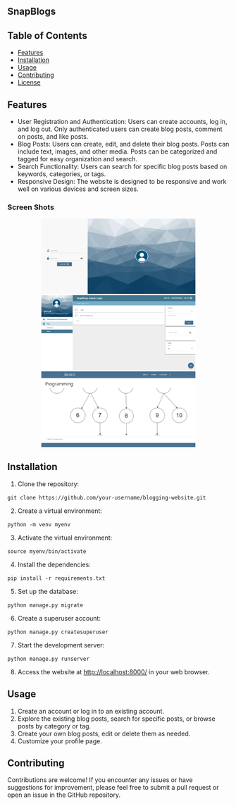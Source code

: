 <h2>SnapBlogs</h2>
<h2>Table of Contents</h2>
  <ul>
    <li><a href="#features">Features</a></li>
    <li><a href="#installation">Installation</a></li>
    <li><a href="#usage">Usage</a></li>
    <li><a href="#contributing">Contributing</a></li>
    <li><a href="#license">License</a></li>
  </ul>

  <h2 id="features">Features</h2>
  <ul>
    <li>User Registration and Authentication: Users can create accounts, log in, and log out. Only authenticated users can create blog posts, comment on posts, and like posts.</li>
    <li>Blog Posts: Users can create, edit, and delete their blog posts. Posts can include text, images, and other media. Posts can be categorized and tagged for easy organization and search.</li>
    <li>Search Functionality: Users can search for specific blog posts based on keywords, categories, or tags.</li>
    <li>Responsive Design: The website is designed to be responsive and work well on various devices and screen sizes.</li>
  </ul>
  <h3>Screen Shots</h3>
  <p align="center">
    <img src="outlook\1.png" width="350" alt="">
    <img src="outlook\2.png" width="350" alt="">
    <img src="outlook\3.png" width="350" alt="">
  </p>

  <h2 id="installation">Installation</h2>
  <ol>
    <li>Clone the repository:</li>
  </ol>
  <pre><code>git clone https://github.com/your-username/blogging-website.git</code></pre>
  <ol start="2">
    <li>Create a virtual environment:</li>
  </ol>
  <pre><code>python -m venv myenv</code></pre>
  <ol start="3">
    <li>Activate the virtual environment:</li>
  </ol>
  <pre><code>source myenv/bin/activate</code></pre>
  <ol start="4">
    <li>Install the dependencies:</li>
  </ol>
  <pre><code>pip install -r requirements.txt</code></pre>
  <ol start="5">
    <li>Set up the database:</li>
  </ol>
  <pre><code>python manage.py migrate</code></pre>
  <ol start="6">
    <li>Create a superuser account:</li>
  </ol>
  <pre><code>python manage.py createsuperuser</code></pre>
  <ol start="7">
    <li>Start the development server:</li>
  </ol>
  <pre><code>python manage.py runserver</code></pre>
  <ol start="8">
    <li>Access the website at <a href="http://localhost:8000/">http://localhost:8000/</a> in your web browser.</li>
  </ol>

  <h2 id="usage">Usage</h2>
  <ol>
    <li>Create an account or log in to an existing account.</li>
    <li>Explore the existing blog posts, search for specific posts, or browse posts by category or tag.</li>
    <li>Create your own blog posts, edit or delete them as needed.</li>
    <li>Customize your profile page.</li>
  </ol>

  <h2 id="contributing">Contributing</h2>
  <p>Contributions are welcome! If you encounter any issues or have suggestions for improvement, please feel free to submit a pull request or open an issue in the GitHub repository.</p>
